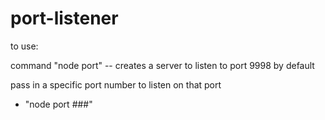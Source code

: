 # port-listener

to use: 

command "node port"
  -- creates a server to listen to port 9998 by default
  
 pass in a specific port number to listen on that port
 -  "node port ###"
